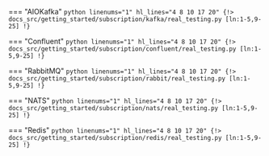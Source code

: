 === "AIOKafka"
    ```python linenums="1" hl_lines="4 8 10 17 20"
    {!> docs_src/getting_started/subscription/kafka/real_testing.py [ln:1-5,9-25] !}
    ```

=== "Confluent"
    ```python linenums="1" hl_lines="4 8 10 17 20"
    {!> docs_src/getting_started/subscription/confluent/real_testing.py [ln:1-5,9-25] !}
    ```

=== "RabbitMQ"
    ```python linenums="1" hl_lines="4 8 10 17 20"
    {!> docs_src/getting_started/subscription/rabbit/real_testing.py [ln:1-5,9-25] !}
    ```

=== "NATS"
    ```python linenums="1" hl_lines="4 8 10 17 20"
    {!> docs_src/getting_started/subscription/nats/real_testing.py [ln:1-5,9-25] !}
    ```

=== "Redis"
    ```python linenums="1" hl_lines="4 8 10 17 20"
    {!> docs_src/getting_started/subscription/redis/real_testing.py [ln:1-5,9-25] !}
    ```
